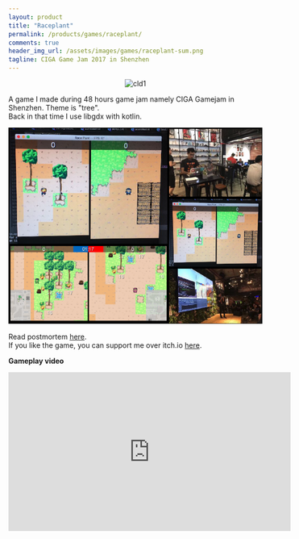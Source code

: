 ```yaml
---
layout: product
title: "Raceplant"
permalink: /products/games/raceplant/
comments: true
header_img_url: /assets/images/games/raceplant-sum.png
tagline: CIGA Game Jam 2017 in Shenzhen
---
```


<center><img src="https://blog.wasin.io/assets/images/raceplant-ciga2017/screenshot.jpg" alt="cld1" /></center>  

A game I made during 48 hours game jam namely CIGA Gamejam in Shenzhen. Theme is "tree".  
Back in that time I use libgdx with kotlin.

![raceplant summary](/assets/images/games/raceplant-sum.png)

Read postmortem [here](https://blog.wasin.io/blog/2017/06/19/postmortem-raceplant-ciga-game-jam-2017.html).  
If you like the game, you can support me over itch.io [here](https://abzico.itch.io/race-plant).

**Gameplay video**

<center><iframe width="560" height="315" src="https://www.youtube.com/embed/3W4gL9X_Zks" frameborder="0" gesture="media" allow="encrypted-media" allowfullscreen></iframe></center>

